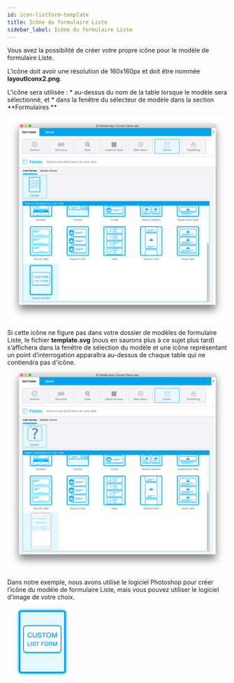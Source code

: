 ```yaml
---
id: icon-listform-template
title: Icône du formulaire Liste
sidebar_label: Icône du formulaire Liste
---
```

Vous avez la possibilité de créer votre propre icône pour le modèle de formulaire Liste.

L'icône doit avoir une résolution de 160x160px et doit être nommée **layoutIconx2.png**.

L’icône sera utilisée : * au-dessus du nom de la table lorsque le modèle sera sélectionné, et * dans la fenêtre du sélecteur de modèle dans la section **Formulaires **

![Custom listform template](assets/custom-listform/custom-listform-template.png)

Si cette icône ne figure pas dans votre dossier de modèles de formulaire Liste, le fichier **template.svg** (nous en saurons plus à ce sujet plus tard) s’affichera dans la fenêtre de sélection du modèle et une icône représentant un point d’interrogation apparaîtra au-dessus de chaque table qui ne contiendra pas d'icône. ![Missing listform icon custom template](assets/custom-listform/missing-listform-icon-custom-template.png)

Dans notre exemple, nous avons utilisé le logiciel Photoshop pour créer l’icône du modèle de formulaire Liste, mais vous pouvez utiliser le logiciel d’image de votre choix.

![Custom listform template icon](assets/custom-listform/custom-list-form-icon.png)